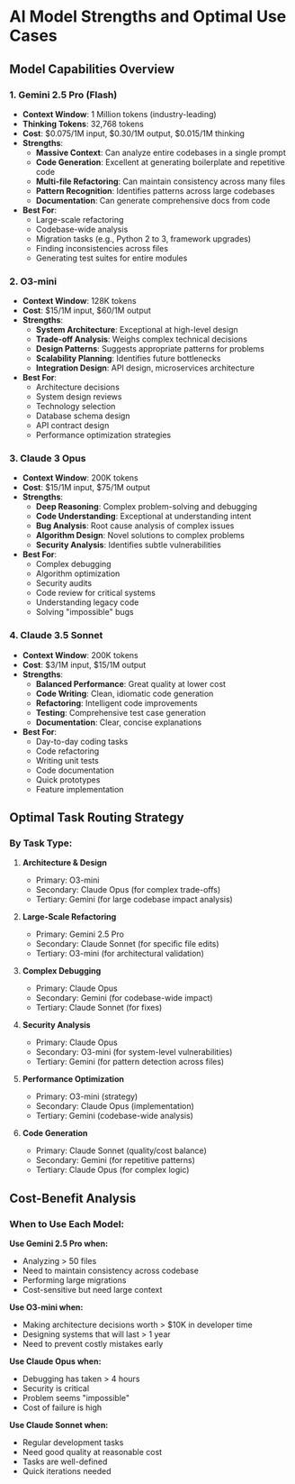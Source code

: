 # AI Model Strengths and Optimal Use Cases

## Model Capabilities Overview

### 1. **Gemini 2.5 Pro (Flash)**
- **Context Window**: 1 Million tokens (industry-leading)
- **Thinking Tokens**: 32,768 tokens
- **Cost**: $0.075/1M input, $0.30/1M output, $0.015/1M thinking
- **Strengths**:
  - **Massive Context**: Can analyze entire codebases in a single prompt
  - **Code Generation**: Excellent at generating boilerplate and repetitive code
  - **Multi-file Refactoring**: Can maintain consistency across many files
  - **Pattern Recognition**: Identifies patterns across large codebases
  - **Documentation**: Can generate comprehensive docs from code
- **Best For**:
  - Large-scale refactoring
  - Codebase-wide analysis
  - Migration tasks (e.g., Python 2 to 3, framework upgrades)
  - Finding inconsistencies across files
  - Generating test suites for entire modules

### 2. **O3-mini**
- **Context Window**: 128K tokens
- **Cost**: $15/1M input, $60/1M output
- **Strengths**:
  - **System Architecture**: Exceptional at high-level design
  - **Trade-off Analysis**: Weighs complex technical decisions
  - **Design Patterns**: Suggests appropriate patterns for problems
  - **Scalability Planning**: Identifies future bottlenecks
  - **Integration Design**: API design, microservices architecture
- **Best For**:
  - Architecture decisions
  - System design reviews
  - Technology selection
  - Database schema design
  - API contract design
  - Performance optimization strategies

### 3. **Claude 3 Opus**
- **Context Window**: 200K tokens
- **Cost**: $15/1M input, $75/1M output
- **Strengths**:
  - **Deep Reasoning**: Complex problem-solving and debugging
  - **Code Understanding**: Exceptional at understanding intent
  - **Bug Analysis**: Root cause analysis of complex issues
  - **Algorithm Design**: Novel solutions to complex problems
  - **Security Analysis**: Identifies subtle vulnerabilities
- **Best For**:
  - Complex debugging
  - Algorithm optimization
  - Security audits
  - Code review for critical systems
  - Understanding legacy code
  - Solving "impossible" bugs

### 4. **Claude 3.5 Sonnet**
- **Context Window**: 200K tokens
- **Cost**: $3/1M input, $15/1M output
- **Strengths**:
  - **Balanced Performance**: Great quality at lower cost
  - **Code Writing**: Clean, idiomatic code generation
  - **Refactoring**: Intelligent code improvements
  - **Testing**: Comprehensive test case generation
  - **Documentation**: Clear, concise explanations
- **Best For**:
  - Day-to-day coding tasks
  - Code refactoring
  - Writing unit tests
  - Code documentation
  - Quick prototypes
  - Feature implementation

## Optimal Task Routing Strategy

### By Task Type:

1. **Architecture & Design**
   - Primary: O3-mini
   - Secondary: Claude Opus (for complex trade-offs)
   - Tertiary: Gemini (for large codebase impact analysis)

2. **Large-Scale Refactoring**
   - Primary: Gemini 2.5 Pro
   - Secondary: Claude Sonnet (for specific file edits)
   - Tertiary: O3-mini (for architectural validation)

3. **Complex Debugging**
   - Primary: Claude Opus
   - Secondary: Gemini (for codebase-wide impact)
   - Tertiary: Claude Sonnet (for fixes)

4. **Security Analysis**
   - Primary: Claude Opus
   - Secondary: O3-mini (for system-level vulnerabilities)
   - Tertiary: Gemini (for pattern detection across files)

5. **Performance Optimization**
   - Primary: O3-mini (strategy)
   - Secondary: Claude Opus (implementation)
   - Tertiary: Gemini (codebase-wide analysis)

6. **Code Generation**
   - Primary: Claude Sonnet (quality/cost balance)
   - Secondary: Gemini (for repetitive patterns)
   - Tertiary: Claude Opus (for complex logic)

## Cost-Benefit Analysis

### When to Use Each Model:

**Use Gemini 2.5 Pro when:**
- Analyzing > 50 files
- Need to maintain consistency across codebase
- Performing large migrations
- Cost-sensitive but need large context

**Use O3-mini when:**
- Making architecture decisions worth > $10K in developer time
- Designing systems that will last > 1 year
- Need to prevent costly mistakes early

**Use Claude Opus when:**
- Debugging has taken > 4 hours
- Security is critical
- Problem seems "impossible"
- Cost of failure is high

**Use Claude Sonnet when:**
- Regular development tasks
- Need good quality at reasonable cost
- Tasks are well-defined
- Quick iterations needed